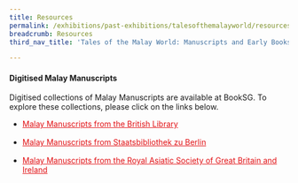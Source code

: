 ```yaml
---
title: Resources
permalink: /exhibitions/past-exhibitions/talesofthemalayworld/resources/
breadcrumb: Resources
third_nav_title: 'Tales of the Malay World: Manuscripts and Early Books'

---
```



#### Digitised Malay Manuscripts

Digitised collections of Malay Manuscripts are available at BookSG. To explore these collections, please click on the links below.

<ul>
    <li style="margin-bottom: 1rem;">
        <a href="http://eresources.nlb.gov.sg/printheritage/browse/British_Library.aspx" style="color:#E21216;">Malay Manuscripts from the British Library</a>
    </li>    
    <li style="margin-bottom: 1rem;">
        <a href="http://eresources.nlb.gov.sg/printheritage/browse/Malay_Manuscripts_Staatsbibliothek.aspx" style="color:#E21216;">Malay Manuscripts from Staatsbibliothek zu Berlin</a>
    </li>       
    <li style="margin-bottom: 1rem;">
        <a href="http://eresources.nlb.gov.sg/printheritage/browse/Malay_Manuscripts_Royal_Asiatic_Society_GBI.aspx" style="color:#E21216;">Malay Manuscripts from the Royal Asiatic Society of Great Britain and Ireland</a>
    </li>       
</ul>